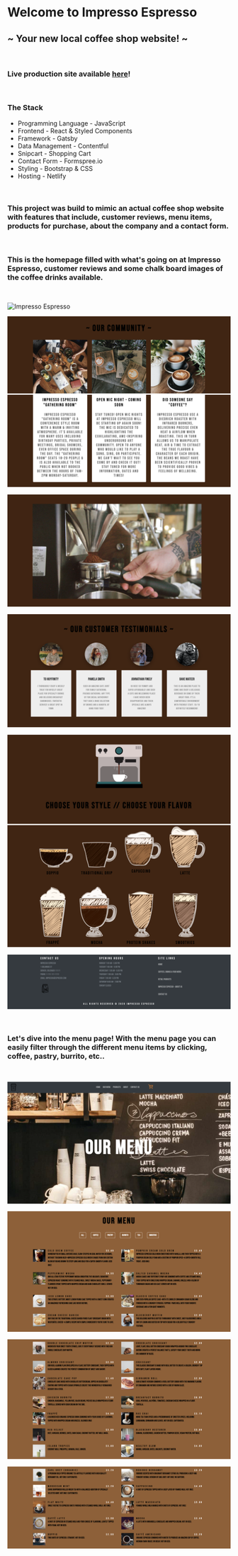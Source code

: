# Welcome to Impresso Espresso

## ~ Your new local coffee shop website! ~

<br />

### Live production site available [here](https://impresso-expresso.netlify.app/)!

<br />

### The Stack

- Programming Language - JavaScript
- Frontend - React & Styled Components
- Framework - Gatsby
- Data Management - Contentful
- Snipcart - Shopping Cart
- Contact Form - Formspree.io
- Styling - Bootstrap & CSS
- Hosting - Netlify

<br />

### This project was build to mimic an actual coffee shop website with features that include, customer reviews, menu items, products for purchase, about the company and a contact form.

<br />

### This is the homepage filled with what's going on at Impresso Espresso, customer reviews and some chalk board images of the coffee drinks available.

<br />

![Impresso Espresso](./assets/home.png)

![](./assets/community.png)
![](./assets/communitypt2.png)

![](./assets/video.png)

![](./assets/reviews.png)

![](./assets/beverage.png)
![](./assets/beveragept2.png)

![](./assets/footer.png)

<br />

### Let's dive into the menu page! With the menu page you can easily filter through the different menu items by clicking, coffee, pastry, burrito, etc..

<br />

![](./assets/menu.png)

![](./assets/menupt2.png)

![](./assets/menupt3.png)

![](./assets/menupt4.png)
